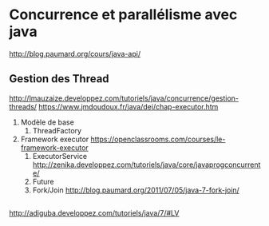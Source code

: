 # Concurrence et parallélisme avec java
http://blog.paumard.org/cours/java-api/
## Gestion des Thread

http://lmauzaize.developpez.com/tutoriels/java/concurrence/gestion-threads/
https://www.jmdoudoux.fr/java/dej/chap-executor.htm

1. Modèle de base
   1. ThreadFactory
2. Framework executor https://openclassrooms.com/courses/le-framework-executor
   1. ExecutorService http://zenika.developpez.com/tutoriels/java/core/javaprogconcurrente/
   2. Future
   3. Fork/Join http://blog.paumard.org/2011/07/05/java-7-fork-join/


## 

http://adiguba.developpez.com/tutoriels/java/7/#LV